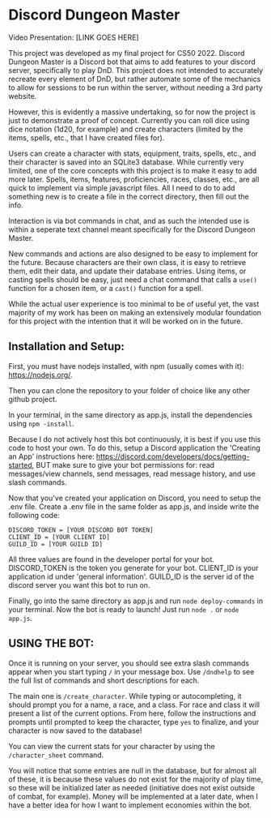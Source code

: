 # Discord Dungeon Master

Video Presentation: [LINK GOES HERE]

This project was developed as my final project for CS50 2022. Discord Dungeon
Master is a Discord bot that aims to add features to your discord server,
specifically to play DnD. This project does not intended to accurately recreate
every element of DnD, but rather automate some of the mechanics to allow for
sessions to be run within the server, without needing a 3rd party website.

However, this is evidently a massive undertaking, so for now the project is
just to demonstrate a proof of concept. Currently you can roll dice using dice
notation (1d20, for example) and create characters (limited by the items, spells,
etc., that I have created files for).

Users can create a character with stats, equipment, traits, spells, etc., and
their character is saved into an SQLite3 database. While currently very limited,
one of the core concepts with this project is to make it easy to add more later.
Spells, items, features, proficiencies, races, classes, etc., are all quick to
implement via simple javascript files. All I need to do to add something new is
to create a file in the correct directory, then fill out the info. 

Interaction is via bot commands in chat, and as such the
intended use is within a seperate text channel meant specifically for the
Discord Dungeon Master.

New commands and actions are also designed to be easy to implement for the
future. Because characters are their own class, it is easy to retrieve them,
edit their data, and update their database entries. Using items, or casting
spells should be easy, just need a chat command that calls a `use()` function for
a chosen item, or a `cast()` function for a spell.

While the actual user experience is too minimal to be of useful yet, the vast
majority of my work has been on making an extensively modular foundation for
this project with the intention that it will be worked on in the future.

## Installation and Setup:
First, you must have nodejs installed, with npm (usually comes with it):
https://nodejs.org/.

Then you can clone the repository to your folder of choice
like any other github project.

In your terminal, in the same directory as app.js, install the dependencies using
`npm -install`.

Because I do not actively host this bot continuously, it is best if you use
this code to host your own. To do this, setup a Discord application the 
'Creating an App' instructions here: https://discord.com/developers/docs/getting-started,
BUT make sure to give your bot permissions for: read messages/view channels,
send messages, read message history, and use slash commands.

Now that you've created your application on Discord, you need to setup the .env
file. Create a .env file in the same folder as app.js, and inside write the
following code:
```
DISCORD_TOKEN = [YOUR DISCORD BOT TOKEN]
CLIENT_ID = [YOUR CLIENT ID]
GUILD_ID = [YOUR GUILD ID]
```
All three values are found in the developer portal for your bot. DISCORD_TOKEN
is the token you generate for your bot. CLIENT_ID is your application id under
'general information'. GUILD_ID is the server id of the discord server you want
this bot to run on.

Finally, go into the same directory as app.js and run `node deploy-commands`
in your terminal. Now the bot is ready to launch! Just run `node .` or
`node app.js`.

## USING THE BOT:
Once it is running on your server, you should see extra slash commands appear
when you start typing `/` in your message box. Use `/dndhelp` to see the full
list of commands and short descriptions for each.

The main one is `/create_character`. While typing or autocompleting, it should
prompt you for a name, a race, and a class. For race and class it will present
a list of the current options. From here, follow the instructions and prompts
until prompted to keep the character, type `yes` to finalize, and your character
is now saved to the database!

You can view the current stats for your character by using the `/character_sheet`
command.

You will notice that some entries are null in the database, but for almost all
of these, it is because these values do not exist for the majority of play time,
so these will be initialized later as needed (initiative does not exist outside
of combat, for example). Money will be implemented at a later date, when I have
a better idea for how I want to implement economies within the bot.
